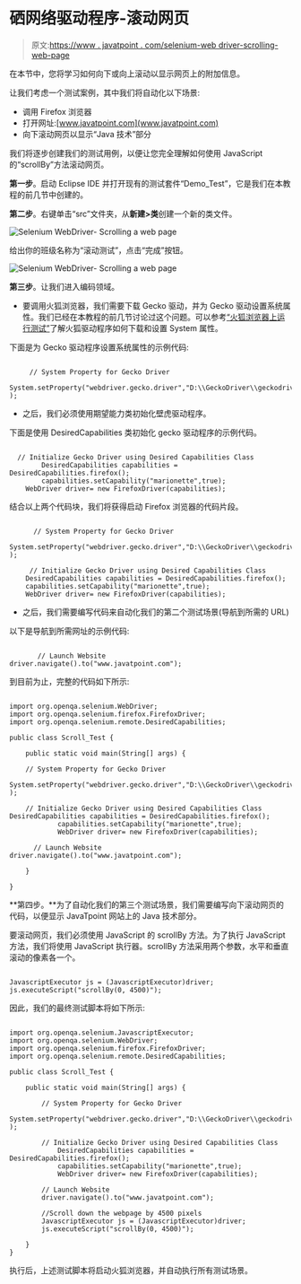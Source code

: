 # 硒网络驱动程序-滚动网页

> 原文:[https://www . javatpoint . com/selenium-web driver-scrolling-web-page](https://www.javatpoint.com/selenium-webdriver-scrolling-web-page)

在本节中，您将学习如何向下或向上滚动以显示网页上的附加信息。

让我们考虑一个测试案例，其中我们将自动化以下场景:

*   调用 Firefox 浏览器
*   打开网址:[www.javatpoint.com](www.javatpoint.com)
*   向下滚动网页以显示“Java 技术”部分

我们将逐步创建我们的测试用例，以便让您完全理解如何使用 JavaScript 的“scrollBy”方法滚动网页。

**第一步**。启动 Eclipse IDE 并打开现有的测试套件“Demo_Test”，它是我们在本教程的前几节中创建的。

**第二步**。右键单击“src”文件夹，从**新建>类**创建一个新的类文件。

![Selenium WebDriver- Scrolling a web page](../Images/5c2708d579db042df6a3717edf786e3e.png)

给出你的班级名称为“滚动测试”，点击“完成”按钮。

![Selenium WebDriver- Scrolling a web page](../Images/09eeb730a8a8e7fada18b3844316a301.png)

**第三步**。让我们进入编码领域。

*   要调用火狐浏览器，我们需要下载 Gecko 驱动，并为 Gecko 驱动设置系统属性。我们已经在本教程的前几节讨论过这个问题。可以参考[“火狐浏览器上运行测试”](selenium-webdriver-running-test-on-firefox-browser-gecko-driver)了解火狐驱动程序如何下载和设置 System 属性。

下面是为 Gecko 驱动程序设置系统属性的示例代码:

```

 	 // System Property for Gecko Driver 
	System.setProperty("webdriver.gecko.driver","D:\\GeckoDriver\\geckodriver.exe" );

```

*   之后，我们必须使用期望能力类初始化壁虎驱动程序。

下面是使用 DesiredCapabilities 类初始化 gecko 驱动程序的示例代码。

```

  // Initialize Gecko Driver using Desired Capabilities Class
		DesiredCapabilities capabilities = DesiredCapabilities.firefox();
		capabilities.setCapability("marionette",true);
	WebDriver driver= new FirefoxDriver(capabilities);

```

结合以上两个代码块，我们将获得启动 Firefox 浏览器的代码片段。

```

	  // System Property for Gecko Driver 
	System.setProperty("webdriver.gecko.driver","D:\\GeckoDriver\\geckodriver.exe" );

	 // Initialize Gecko Driver using Desired Capabilities Class
	DesiredCapabilities capabilities = DesiredCapabilities.firefox();
	capabilities.setCapability("marionette",true);
	WebDriver driver= new FirefoxDriver(capabilities);

```

*   之后，我们需要编写代码来自动化我们的第二个测试场景(导航到所需的 URL)

以下是导航到所需网址的示例代码:

```

       // Launch Website
driver.navigate().to("www.javatpoint.com"); 

```

到目前为止，完整的代码如下所示:

```

import org.openqa.selenium.WebDriver;
import org.openqa.selenium.firefox.FirefoxDriver;
import org.openqa.selenium.remote.DesiredCapabilities;

public class Scroll_Test {

	public static void main(String[] args) {

	// System Property for Gecko Driver 
		System.setProperty("webdriver.gecko.driver","D:\\GeckoDriver\\geckodriver.exe" );

	// Initialize Gecko Driver using Desired Capabilities Class
DesiredCapabilities capabilities = DesiredCapabilities.firefox();
			capabilities.setCapability("marionette",true);
			WebDriver driver= new FirefoxDriver(capabilities);

      // Launch Website
driver.navigate().to("www.javatpoint.com"); 

	}

}

```

**第四步。**为了自动化我们的第三个测试场景，我们需要编写向下滚动网页的代码，以便显示 JavaTpoint 网站上的 Java 技术部分。

要滚动网页，我们必须使用 JavaScript 的 scrollBy 方法。为了执行 JavaScript 方法，我们将使用 JavaScript 执行器。scrollBy 方法采用两个参数，水平和垂直滚动的像素各一个。

```

JavascriptExecutor js = (JavascriptExecutor)driver;
js.executeScript("scrollBy(0, 4500)");

```

因此，我们的最终测试脚本将如下所示:

```

import org.openqa.selenium.JavascriptExecutor;
import org.openqa.selenium.WebDriver;
import org.openqa.selenium.firefox.FirefoxDriver;
import org.openqa.selenium.remote.DesiredCapabilities;

public class Scroll_Test {

	public static void main(String[] args) {

		// System Property for Gecko Driver 
		System.setProperty("webdriver.gecko.driver","D:\\GeckoDriver\\geckodriver.exe" );

		// Initialize Gecko Driver using Desired Capabilities Class
			DesiredCapabilities capabilities = DesiredCapabilities.firefox();
			capabilities.setCapability("marionette",true);
			WebDriver driver= new FirefoxDriver(capabilities);

		// Launch Website
		driver.navigate().to("www.javatpoint.com"); 

		//Scroll down the webpage by 4500 pixels
		JavascriptExecutor js = (JavascriptExecutor)driver;
		js.executeScript("scrollBy(0, 4500)");

	}
}

```

执行后，上述测试脚本将启动火狐浏览器，并自动执行所有测试场景。